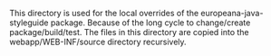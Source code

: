 This directory is used for the local overrides of the europeana-java-styleguide package.
Because of the long cycle to change/create package/build/test. The files in this directory are 
copied into the webapp/WEB-INF/source directory recursively.
